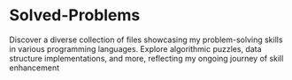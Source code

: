 # Solved-Problems
Discover a diverse collection of files showcasing my problem-solving skills in various programming languages. Explore algorithmic puzzles, data structure implementations, and more, reflecting my ongoing journey of skill enhancement
